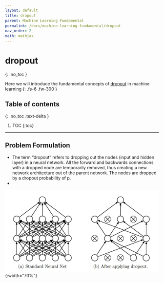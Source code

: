 ```yaml
---
layout: default
title: dropout
parent: Machine Learning Fundamental
permalink: /docs/machine-learning-fundamental/dropout
nav_order: 2
math: mathjax
---
```


# dropout
{: .no_toc }

Here we will introduce the fundamental concepts of [dropout](https://towardsdatascience.com/dropout-in-neural-networks-47a162d621d9) in machine learning
{: .fs-6 .fw-300 }

## Table of contents
{: .no_toc .text-delta }

1. TOC
{:toc}

---

## Problem Formulation

* The term “dropout” refers to dropping out the nodes (input and hidden layer) in a neural network. All the forward and backwards connections with a dropped node are temporarily removed, thus creating a new network architecture out of the parent network. The nodes are dropped by a dropout probability of p.
* 
![](/assets/images/ML/dropout(1).webp){:width="70%"}

